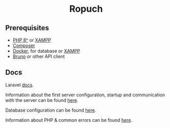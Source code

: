 <h1 align="center">Ropuch</h1>

## Prerequisites

- [PHP 8^](https://www.php.net/downloads.php) or [XAMPP](https://www.apachefriends.org/download.html)
- [Composer](https://getcomposer.org/)
- [Docker](https://www.docker.com/products/docker-desktop/), for database or [XAMPP](https://www.apachefriends.org/download.html)
- [Bruno](https://www.usebruno.com/downloads) or other API client

## Docs

Laravel [docs](https://laravel.com/docs/).

Information about the first server configuration, startup and communication with the server can be found [here](./docs/SERVER.md).

Database configuration can be found [here](./docs/DATABASE.md).

Information about PHP & common errors can be found [here](./docs/PHP.md).
